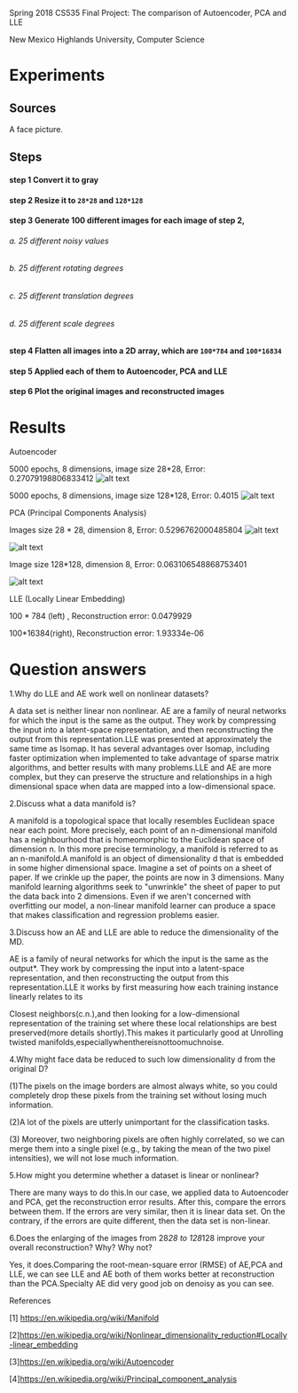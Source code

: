 Spring 2018 CS535 Final Project: The comparison of Autoencoder, PCA and LLE 

New Mexico Highlands University, Computer Science 

# Experiments 

## Sources
A face picture. 

## Steps
#### step 1 Convert it to gray 
#### step 2 Resize it to ```28*28``` and ```128*128```
#### step 3 Generate 100 different images for each image of step 2, 
###### a. 25 different noisy values 
###### b. 25 different rotating degrees
###### c. 25 different translation degrees
###### d. 25 different scale degrees
#### step 4 Flatten all images into a 2D array, which are ```100*784``` and ```100*16834```
#### step 5 Applied each of them to Autoencoder, PCA and LLE
#### step 6 Plot the original images and reconstructed images

 

# Results 

Autoencoder 

5000 epochs, 8 dimensions, image size 28*28, Error: 0.27079198806833412 
![alt text][logo]

[logo]: https://github.com/ma-e/The-comparison-of-Autoencoder-PCA-and-LLE/blob/master/img/Autoencoder%2028*28.png "Logo Title Text 2"


5000 epochs, 8 dimensions, image size 128*128, Error: 0.4015 
![alt text][logo]

[logo]: https://github.com/ma-e/The-comparison-of-Autoencoder-PCA-and-LLE/blob/master/img/Autoencoder%20128*128.png "Logo Title Text 2"
 

PCA (Principal Components Analysis) 

Images size 28 * 28, dimension 8, Error: 0.5296762000485804 
![alt text][logo]

[logo]: https://github.com/ma-e/The-comparison-of-Autoencoder-PCA-and-LLE/blob/master/img/PCA%20reconstructed.png "Logo Title Text 2"

![alt text][logo]

[logo]: https://github.com/ma-e/The-comparison-of-Autoencoder-PCA-and-LLE/blob/master/img/PCA%20reconstructed.png "Logo Title Text 2"

 

Image size 128*128, dimension 8, Error: 0.063106548868753401 

 ![alt text][logo]

[logo]: https://github.com/ma-e/The-comparison-of-Autoencoder-PCA-and-LLE/blob/master/img/PCA%20128*128.png "Logo Title Text 2"

LLE (Locally Linear Embedding) 

100 * 784 (left) , Reconstruction error: 0.0479929 

100*16384(right), Reconstruction error: 1.93334e-06 

  

# Question answers 

1.Why do LLE and AE work well on nonlinear datasets? 

A data set is neither linear non nonlinear. AE are a family of neural networks for which the input is the same as the output. They work by compressing the input into a latent-space representation, and then reconstructing the output from this representation.LLE was presented at approximately the same time as Isomap. It has several advantages over Isomap, including faster optimization when implemented to take advantage of sparse matrix algorithms, and better results with many problems.LLE and AE are more complex, but they can preserve the structure and relationships in a high dimensional space when data are mapped into a low-dimensional space. 

 

2.Discuss what a data manifold is? 

A manifold is a topological space that locally resembles Euclidean space near each point. More precisely, each point of an n-dimensional manifold has a neighbourhood that is homeomorphic to the Euclidean space of dimension n. In this more precise terminology, a manifold is referred to as an n-manifold.A manifold is an object of dimensionality d that is embedded in some higher dimensional space. Imagine a set of points on a sheet of paper. If we crinkle up the paper, the points are now in 3 dimensions. Many manifold learning algorithms seek to "unwrinkle" the sheet of paper to put the data back into 2 dimensions. Even if we aren't concerned with overfitting our model, a non-linear manifold learner can produce a space that makes classification and regression problems easier. 

  

3.Discuss how an AE and LLE are able to reduce the dimensionality of the MD. 

AE is a family of neural networks for which the input is the same as the output*. They work by compressing the input into a latent-space representation, and then reconstructing the output from this representation.LLE it works by first measuring how each training instance linearly relates to its 

Closest neighbors(c.n.),and then looking for a low-dimensional representation of the training set where these local relationships are best preserved(more details shortly).This makes it particularly good at Unrolling twisted manifolds,especiallywhenthereisnottoomuchnoise. 

  

4.Why might face data be reduced to such low dimensionality d from the original D? 

(1)The pixels on the image borders are almost always white, so you could completely drop these pixels from the training set without losing much information. 

(2)A lot of the pixels are utterly unimportant for the classification tasks. 

(3) Moreover, two neighboring pixels are often highly correlated, so we can  merge them into a single pixel (e.g., by taking the mean of the two pixel intensities), we will not lose much information. 

  

5.How might you determine whether a dataset is linear or nonlinear? 

There are many ways to do this.In our case, we applied data to Autoencoder and PCA, get the reconstruction error results. After this, compare the errors between them. If the errors are very similar, then it is linear data set. On the contrary, if the errors are quite different, then the data set is non-linear. 

  

6.Does the enlarging of the images from 28*28 to 128*128 improve your overall reconstruction? Why? Why not? 

Yes, it does.Comparing the root-mean-square error (RMSE) of AE,PCA and LLE, we can see LLE and AE both of them works better at reconstruction than the PCA.Specialty AE did very good job on denoisy as you can see.  

References 

[1] https://en.wikipedia.org/wiki/Manifold 

[2]https://en.wikipedia.org/wiki/Nonlinear_dimensionality_reduction#Locally-linear_embedding 

[3]https://en.wikipedia.org/wiki/Autoencoder 

[4]https://en.wikipedia.org/wiki/Principal_component_analysis 

 

 
